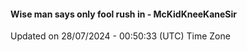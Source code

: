 #### Wise man says only fool rush in - McKidKneeKaneSir
Updated on 28/07/2024 - 00:50:33 (UTC) Time Zone
